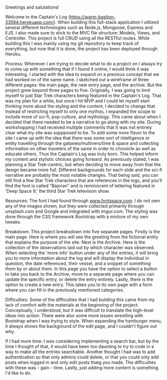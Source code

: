 Greetings and salutations!

Welcome to the Captain's Log (https://warm-bastion-33584.herokuapp.com/). When building this full-stack application I utilized several different technologies such as Node.js, Mongoose, Express and EJS. I also made sure to stick to the MVC file structure: Models, Views, and Controller. This project is full CRUD using all the RESTful routes. While building this I was mainly using my git repository to keep track of everything, but now that it is done, the project has been deployed through Heroku.

Process:
Whenever I am trying to decide what to do a project on I always try to come up with something that if I found it online, I would think it was interesting. I started with the idea to expand on a previous concept that we had worked on of the same name. I sketched out a wireframe of three different pages: the main page, the new entry page, and the archive. But the project grew beyond three pages to five. Originally, I was going to limit myself to just Star Trek characters being featured in the Captain's Log. That was my plan for a while, but once I hit MVP and I could let myself start thinking more about the styling and the content, I decided to change that. Instead of restricting myself to only one mythos, I expanded the scope to include more of sci-fi, pop-culture, and mythology. This came about when I decided that there needed to be a narrative to go along with my site. During workshopping I had received multiple comments that it was not entirely clear what my site was suppposed to be. To add some more flavor to the site I came up with the idea that there was some sort of intelligence or entity travelling through the galaxies/multivers/time & space and collecting information on other travelers of the same in order to chronicle as well as educate others. Thus the Captain's Log was truly born. This helped inform my content and stylistic choices going forward. As previously stated, I was planning a Star Trek-centric, but when deciding to move away from that the design became more full. Different backgrounds for each slide and the sci-fi narrative are probably the most notable changes. That being said, you can still find a few Star Trek characters that are references in the logs, and you'll find the font is called "Bajoran" and is reminiscent of lettering featured in 'Deep Space 9,' the third Star Trek television show.

Resources:
The font I had found through www.fontspace.com.
I do not own any of the images shown, but they were collected primarily through unsplash.com and Google and integrated with imgur.com.
The styling was done through the CSS framework Bootstrap with a mixture of my own tweaks.

Breakdown:
This project breaksdown into five separate pages. Firstly is the main page. Here is where you will see the greeting from the fictional entity that explains the purpose of the site. Next is the Archive. Here is the collection of the observations laid out by which character was observed. When selecting the 'more info' button under any of the entries, it will bring you to more information about the log and will display the individual in question, the date referenced, their vessel, and a snippet of something them by or about them. In this page you have the option to select a button to take you back to the Archive, move to a separate page where you can update the specific entry, or delete the entry entirely. Lastly, there is the option to create a new entry. This takes you to its own page with a form where you can fill in the previously mentioned categories.

Difficulties:
Some of the difficulties that I had building this came from my lack of comfort with the materials at the beginning of the project. Conceptually, I understood, but it was difficult to translate the high-level ideas into action. There were also some more issues wrestling with Bootstrap when I was trying to style. When expanding the hamburger menu, it always shows the background of the edit page, and I couldn't figure out why.

If I had more time:
I was considering implementing a search bar, but by the time I thought of that, it would have been too daunting to try to code in a way to make all the entries searchable. Another thought I had was to add authentication so that only admins could delete, or that you could only add posts when logged in and only edit posts thatg you made. The difficulties with these was - gain - time. Lastly, just adding more content is something I'd like to do.
